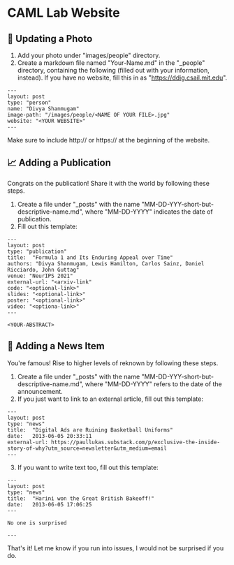 CAML Lab Website
======================

📸 Updating a Photo
---------
1. Add your photo under "images/people" directory.
2. Create a markdown file named "Your-Name.md" in the "\_people" directory, containing the following (filled out with your information, instead).  If you have no website, fill this in as "https://ddig.csail.mit.edu".
```
---
layout: post
type: "person"
name: "Divya Shanmugam"
image-path: "/images/people/<NAME OF YOUR FILE>.jpg"
website: "<YOUR WEBSITE>"
---
```

Make sure to include http:// or https:// at the beginning of the website.


📈 Adding a Publication
-------

Congrats on the publication! Share it with the world by following these steps.

1. Create a file under "\_posts" with the name "MM-DD-YYY-short-but-descriptive-name.md", where "MM-DD-YYYY" indicates the date of publication.
2. Fill out this template:

```
---
layout: post
type: "publication"
title:  "Formula 1 and Its Enduring Appeal over Time"
authors: "Divya Shanmugam, Lewis Hamilton, Carlos Sainz, Daniel Ricciardo, John Guttag"
venue: "NeurIPS 2021" 
external-url: "<arxiv-link"
code: "<optional-link>"
slides: "<optional-link>"
poster: "<optional-link>"
video: "<optiona-link>"
---

<YOUR-ABSTRACT>
``` 

🚨 Adding a News Item
--------------

You're famous! Rise to higher levels of reknown by following these steps.

1. Create a file under "\_posts" with the name "MM-DD-YYY-short-but-descriptive-name.md", where "MM-DD-YYYY" refers to the date of the announcement.
2. If you just want to link to an external article, fill out this template:

```
---
layout: post
type: "news"
title:  "Digital Ads are Ruining Basketball Uniforms"
date:   2013-06-05 20:33:11
external-url: https://paullukas.substack.com/p/exclusive-the-inside-story-of-why?utm_source=newsletter&utm_medium=email
---
```
3. If you want to write text too, fill out this template:

```
---
layout: post
type: "news"
title:  "Harini won the Great British Bakeoff!"
date:   2013-06-05 17:06:25
---

No one is surprised

---
```

That's it! Let me know if you run into issues, I would not be surprised if you do. 

